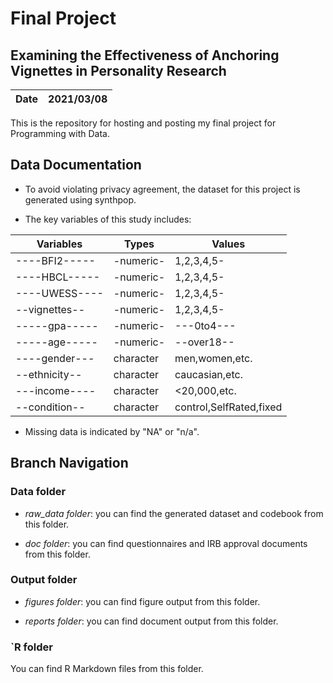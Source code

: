 # Final Project

## Examining the Effectiveness of Anchoring Vignettes in Personality Research


|**Date**|**2021/03/08**|
|--------|--------------|

This is the repository for hosting and posting my final project for Programming with Data. 


## Data Documentation

- To avoid violating privacy agreement, the dataset for this project is generated using synthpop.

- The key variables of this study includes:

|**Variables**|**Types**|**Values**|
|-------------|---------|----------|
|----BFI2-----|-numeric-|1,2,3,4,5-|
|----HBCL-----|-numeric-|1,2,3,4,5-|
|----UWESS----|-numeric-|1,2,3,4,5-|
|--vignettes--|-numeric-|1,2,3,4,5-|
|-----gpa-----|-numeric-|---0to4---|
|-----age-----|-numeric-|--over18--|
|----gender---|character|men,women,etc.|
|--ethnicity--|character|caucasian,etc.|
|---income----|character|<20,000,etc.|
|--condition--|character|control,SelfRated,fixed|


- Missing data is indicated by "NA" or "n/a".


## Branch Navigation

### Data folder

- *raw_data folder*: you can find the generated dataset and codebook from this folder.

- *doc folder*: you can find questionnaires and IRB approval documents from this folder.

### Output folder

- *figures folder*: you can find figure output from this folder.

- *reports folder*: you can find document output from this folder.

### `R folder

You can find R Markdown files from this folder.

